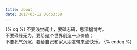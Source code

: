 ```yaml
---
title: about
date: 2017-03-12 00:53:58
---
```


{% cq %}
不要浅尝辄止，要砥志研，思深稽博考。<br>
不要碌碌无为，要给这个世界创造一点价值； <br>
不要死气沉沉，要给自己和家人朋友带来点快乐。
{% endcq %}
